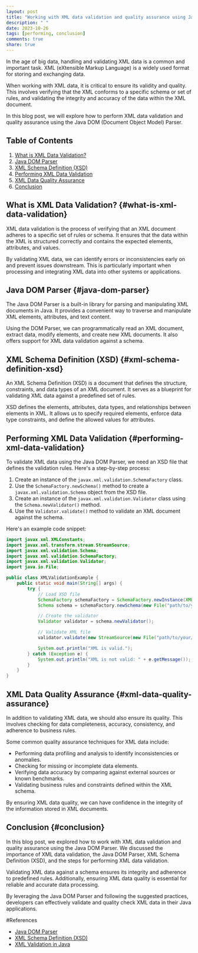 ```yaml
---
layout: post
title: "Working with XML data validation and quality assurance using Java DOM Parser"
description: " "
date: 2023-10-26
tags: [performing, conclusion]
comments: true
share: true
---
```


In the age of big data, handling and validating XML data is a common and important task. XML (eXtensible Markup Language) is a widely used format for storing and exchanging data.

When working with XML data, it is critical to ensure its validity and quality. This involves verifying that the XML conforms to a specific schema or set of rules, and validating the integrity and accuracy of the data within the XML document.

In this blog post, we will explore how to perform XML data validation and quality assurance using the Java DOM (Document Object Model) Parser.

## Table of Contents
1. [What is XML Data Validation?](#what-is-xml-data-validation)
2. [Java DOM Parser](#java-dom-parser)
3. [XML Schema Definition (XSD)](#xml-schema-definition-xsd)
4. [Performing XML Data Validation](#performing-xml-data-validation)
5. [XML Data Quality Assurance](#xml-data-quality-assurance)
6. [Conclusion](#conclusion)

## What is XML Data Validation? {#what-is-xml-data-validation}

XML data validation is the process of verifying that an XML document adheres to a specific set of rules or schema. It ensures that the data within the XML is structured correctly and contains the expected elements, attributes, and values.

By validating XML data, we can identify errors or inconsistencies early on and prevent issues downstream. This is particularly important when processing and integrating XML data into other systems or applications.

## Java DOM Parser {#java-dom-parser}

The Java DOM Parser is a built-in library for parsing and manipulating XML documents in Java. It provides a convenient way to traverse and manipulate XML elements, attributes, and text content.

Using the DOM Parser, we can programmatically read an XML document, extract data, modify elements, and create new XML documents. It also offers support for XML data validation against a schema.

## XML Schema Definition (XSD) {#xml-schema-definition-xsd}

An XML Schema Definition (XSD) is a document that defines the structure, constraints, and data types of an XML document. It serves as a blueprint for validating XML data against a predefined set of rules.

XSD defines the elements, attributes, data types, and relationships between elements in XML. It allows us to specify required elements, enforce data type constraints, and define the allowed values for attributes.

## Performing XML Data Validation {#performing-xml-data-validation}

To validate XML data using the Java DOM Parser, we need an XSD file that defines the validation rules. Here's a step-by-step process:

1. Create an instance of the `javax.xml.validation.SchemaFactory` class.
2. Use the `SchemaFactory.newSchema()` method to create a `javax.xml.validation.Schema` object from the XSD file.
3. Create an instance of the `javax.xml.validation.Validator` class using the `Schema.newValidator()` method.
4. Use the `Validator.validate()` method to validate an XML document against the schema.

Here's an example code snippet:

```java
import javax.xml.XMLConstants;
import javax.xml.transform.stream.StreamSource;
import javax.xml.validation.Schema;
import javax.xml.validation.SchemaFactory;
import javax.xml.validation.Validator;
import java.io.File;

public class XMLValidationExample {
    public static void main(String[] args) {
        try {
            // Load XSD file
            SchemaFactory schemaFactory = SchemaFactory.newInstance(XMLConstants.W3C_XML_SCHEMA_NS_URI);
            Schema schema = schemaFactory.newSchema(new File("path/to/your/schema.xsd"));

            // Create the validator
            Validator validator = schema.newValidator();

            // Validate XML file
            validator.validate(new StreamSource(new File("path/to/your/xml.xml")));

            System.out.println("XML is valid.");
        } catch (Exception e) {
            System.out.println("XML is not valid: " + e.getMessage());
        }
    }
}
```

## XML Data Quality Assurance {#xml-data-quality-assurance}

In addition to validating XML data, we should also ensure its quality. This involves checking for data completeness, accuracy, consistency, and adherence to business rules.

Some common quality assurance techniques for XML data include:

- Performing data profiling and analysis to identify inconsistencies or anomalies.
- Checking for missing or incomplete data elements.
- Verifying data accuracy by comparing against external sources or known benchmarks.
- Validating business rules and constraints defined within the XML schema.

By ensuring XML data quality, we can have confidence in the integrity of the information stored in XML documents.

## Conclusion {#conclusion}

In this blog post, we explored how to work with XML data validation and quality assurance using the Java DOM Parser. We discussed the importance of XML data validation, the Java DOM Parser, XML Schema Definition (XSD), and the steps for performing XML data validation.

Validating XML data against a schema ensures its integrity and adherence to predefined rules. Additionally, ensuring XML data quality is essential for reliable and accurate data processing.

By leveraging the Java DOM Parser and following the suggested practices, developers can effectively validate and quality check XML data in their Java applications.

#References
- [Java DOM Parser](https://docs.oracle.com/javase/tutorial/jaxp/dom/index.html)
- [XML Schema Definition (XSD)](https://www.w3.org/XML/Schema)
- [XML Validation in Java](https://www.baeldung.com/java-validate-xml-against-xsd)